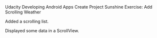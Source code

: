 Udacity
Developing Android Apps
Create Project Sunshine
Exercise: Add Scrolling Weather

Added a scrolling list.

Displayed some data in a ScrollView.

